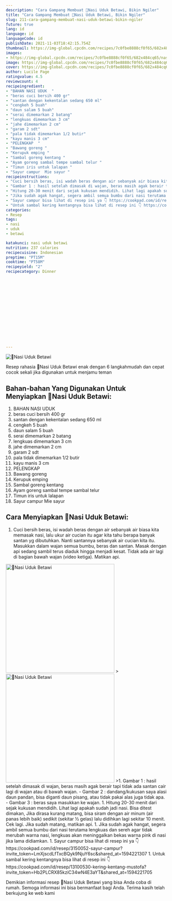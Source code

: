 ```yaml
---
description: "Cara Gampang Membuat 💓Nasi Uduk Betawi, Bikin Ngiler"
title: "Cara Gampang Membuat 💓Nasi Uduk Betawi, Bikin Ngiler"
slug: 211-cara-gampang-membuat-nasi-uduk-betawi-bikin-ngiler
future: true
lang: id
language: id
languageCode: id
publishDate: 2021-11-03T18:42:15.754Z 
thumbnail: https://img-global.cpcdn.com/recipes/7c0fbe8888cf0f65/682x484cq65/nasi-uduk-betawi-foto-resep-utama.png
images:
- https://img-global.cpcdn.com/recipes/7c0fbe8888cf0f65/682x484cq65/nasi-uduk-betawi-foto-resep-utama.png
image: https://img-global.cpcdn.com/recipes/7c0fbe8888cf0f65/682x484cq65/nasi-uduk-betawi-foto-resep-utama.png
cover: https://img-global.cpcdn.com/recipes/7c0fbe8888cf0f65/682x484cq65/nasi-uduk-betawi-foto-resep-utama.png
author: Lucile Page
ratingvalue: 4.5
reviewcount: 4
recipeingredient:
- "BAHAN NASI UDUK  "
- "beras cuci bersih 400 gr"
- "santan dengan kekentalan sedang 650 ml"
- "cengkeh 5 buah"
- "daun salam 5 buah"
- "serai dimemarkan 2 batang"
- "lengkuas dimemarkan 3 cm"
- "jahe dimemarkan 2 cm"
- "garam 2 sdt"
- "pala tidak dimemarkan 1/2 butir"
- "kayu manis 3 cm"
- "PELENGKAP  "
- "Bawang goreng "
- "Kerupuk emping "
- "Sambal goreng kentang "
- "Ayam goreng sambal tempe sambal telur "
- "Timun iris untuk lalapan "
- "Sayur campur  Mie sayur "
recipeinstructions:
- "Cuci bersih beras, isi wadah beras dengan air sebanyak air biasa kita memasak nasi, lalu ukur air cucian itu agar kita tahu berapa banyak santan yg dibutuhkan. Nanti santannya sebanyak air cucian kita itu. Masukkan dalam wajan semua bumbu, beras dan santan. Masak dengan api sedang sambil terus diaduk hingga menjadi kesat. Tidak ada air lagi di bagian bawah wajan (video ketiga). Matikan api."
- "Gambar 1 : hasil setelah dimasak di wajan, beras masih agak berair tapi tidak ada santan cair lagi di wajan atau di bawah wajan. Gambar 2 : dandang/kukusan saya alasi daun pandan, bisa diganti daun pisang, atau tidak pakai alas juga tidak apa. Gambar 3 : beras saya masukkan ke wajan."
- "Hitung 20-30 menit dari sejak kukusan mendidih. Lihat lagi apakah sudah jadi nasi. Bisa ditest dimakan, Jika dirasa kurang matang, bisa siram dengan air minum (air panas lebih baik) sedikit (sekitar ½ gelas) lalu didihkan lagi sekitar 10 menit. Cek lagi. Jika sudah matang, matikan api."
- "Jika sudah agak hangat, segera ambil semua bumbu dari nasi terutama lengkuas dan sereh agar tidak merubah warna nasi, lengkuas akan meninggalkan bekas warna pink di nasi jika lama didiamkan."
- "Sayur campur bisa lihat di resep ini ya 👇 https://cookpad.com/id/resep/3150052-sayur-campur?invite_token=LmXjscdLfTxcBQyk9NjuY6sc&amp;shared_at=1594221307"
- "Untuk sambal kering kentangnya bisa lihat di resep ini 👇 https://cookpad.com/id/resep/13100530-kering-kentang-mustofa?invite_token=Hb2PLCRX85kziC34wN4E3aYT&amp;shared_at=1594221705"
categories:
- Resep
tags:
- nasi
- uduk
- betawi

katakunci: nasi uduk betawi 
nutrition: 237 calories
recipecuisine: Indonesian
preptime: "PT15M"
cooktime: "PT58M"
recipeyield: "2"
recipecategory: Dinner


     
    
    
    
    
    
    
    
    
    
    
      
    
---
```



![💓Nasi Uduk Betawi](https://img-global.cpcdn.com/recipes/7c0fbe8888cf0f65/682x484cq65/nasi-uduk-betawi-foto-resep-utama.png)

Resep rahasia 💓Nasi Uduk Betawi  enak dengan 6 langkahmudah dan cepat cocok sekali jika digunakan untuk menjamu teman

<!--inarticleads1-->

## Bahan-bahan Yang Digunakan Untuk Menyiapkan 💓Nasi Uduk Betawi:

1. BAHAN NASI UDUK  
1. beras cuci bersih 400 gr
1. santan dengan kekentalan sedang 650 ml
1. cengkeh 5 buah
1. daun salam 5 buah
1. serai dimemarkan 2 batang
1. lengkuas dimemarkan 3 cm
1. jahe dimemarkan 2 cm
1. garam 2 sdt
1. pala tidak dimemarkan 1/2 butir
1. kayu manis 3 cm
1. PELENGKAP  
1. Bawang goreng 
1. Kerupuk emping 
1. Sambal goreng kentang 
1. Ayam goreng sambal tempe sambal telur 
1. Timun iris untuk lalapan 
1. Sayur campur  Mie sayur 



<!--inarticleads2-->

## Cara Menyiapkan 💓Nasi Uduk Betawi:

1. Cuci bersih beras, isi wadah beras dengan air sebanyak air biasa kita memasak nasi, lalu ukur air cucian itu agar kita tahu berapa banyak santan yg dibutuhkan. Nanti santannya sebanyak air cucian kita itu. Masukkan dalam wajan semua bumbu, beras dan santan. Masak dengan api sedang sambil terus diaduk hingga menjadi kesat. Tidak ada air lagi di bagian bawah wajan (video ketiga). Matikan api.
<img class="lazyload" data-src="//assets-global.cpcdn.com/assets/icons/button_play-2c75c40dde080a61004c1f40b05d8f140eaff45d7e9e6481dc71c63d2e7c4909.png" alt="💓Nasi Uduk Betawi" width="340" height="340">
><img class="lazyload" data-src="//assets-global.cpcdn.com/assets/icons/button_play-2c75c40dde080a61004c1f40b05d8f140eaff45d7e9e6481dc71c63d2e7c4909.png" alt="💓Nasi Uduk Betawi" width="340" height="340">
>1. Gambar 1 : hasil setelah dimasak di wajan, beras masih agak berair tapi tidak ada santan cair lagi di wajan atau di bawah wajan. - Gambar 2 : dandang/kukusan saya alasi daun pandan, bisa diganti daun pisang, atau tidak pakai alas juga tidak apa. - Gambar 3 : beras saya masukkan ke wajan.
1. Hitung 20-30 menit dari sejak kukusan mendidih. Lihat lagi apakah sudah jadi nasi. Bisa ditest dimakan, Jika dirasa kurang matang, bisa siram dengan air minum (air panas lebih baik) sedikit (sekitar ½ gelas) lalu didihkan lagi sekitar 10 menit. Cek lagi. Jika sudah matang, matikan api.
1. Jika sudah agak hangat, segera ambil semua bumbu dari nasi terutama lengkuas dan sereh agar tidak merubah warna nasi, lengkuas akan meninggalkan bekas warna pink di nasi jika lama didiamkan.
1. Sayur campur bisa lihat di resep ini ya 👇 https://cookpad.com/id/resep/3150052-sayur-campur?invite_token=LmXjscdLfTxcBQyk9NjuY6sc&amp;shared_at=1594221307
1. Untuk sambal kering kentangnya bisa lihat di resep ini 👇 https://cookpad.com/id/resep/13100530-kering-kentang-mustofa?invite_token=Hb2PLCRX85kziC34wN4E3aYT&amp;shared_at=1594221705




Demikian informasi  resep 💓Nasi Uduk Betawi   yang bisa Anda coba di rumah. Semoga informasi ini bisa bermanfaat bagi Anda. Terima kasih telah berkujung ke web kami
